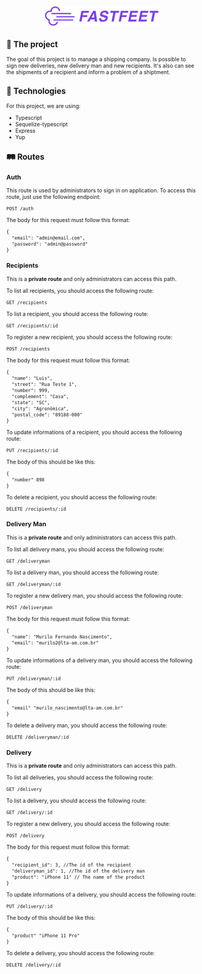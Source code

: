 <h1 align="center">
  <img alt="Fastfeet" title="Fastfeet" src=".github/logo.png" width="300px" />
</h1>

## :rocket: The project 

The goal of this project is to manage a shipping company. Is possible to sign new deliveries, new delivery man and new recipients. It's also can see the shipments of a recipient and inform a problem of a shiptment.

## :construction_worker: Technologies 

For this project, we are using:

<ul>
  <li>Typescript</li>
  <li>Sequelize-typescript</li>
  <li>Express</li>
  <li>Yup</li>
</ul>

## 🛤 Routes 

### Auth
This route is used by administrators to sign in on application. To access this route, just use the following endpoint:
    
    POST /auth

The body for this request must follow this format:

    {
      "email": "admin@email.com",
      "password": "admin@password"
    }

### Recipients 

This is a **private route** and only administrators can access this path.

To list all recipients, you should access the following route:

    GET /recipients

To list a recipient, you should access the following route:

    GET /recipients/:id

To register a new recipient, you should access the following route:

    POST /recipients

The body for this request must follow this format:

    {
      "name": "Luis",
      "street": "Rua Teste 1",
      "number": 999,
      "complement": "Casa",
      "state": "SC",
      "city": "Agronômica",
      "postal_code": "89188-000"
    }

To update informations of a recipient, you should access the following route:

    PUT /recipients/:id

The body of this should be like this: 

    {
      "number" 898
    }

To delete a recipient, you should access the following route:

    DELETE /recipients/:id

### Delivery Man 

This is a **private route** and only administrators can access this path.

To list all delivery mans, you should access the following route:

    GET /deliveryman

To list a delivery man, you should access the following route:

    GET /deliveryman/:id

To register a new delivery man, you should access the following route:

    POST /deliveryman

The body for this request must follow this format:

    {
      "name": "Murilo Fernando Nascimento",
      "email": "murilo2@lta-am.com.br"
    }

To update informations of a delivery man, you should access the following route:

    PUT /deliveryman/:id

The body of this should be like this: 

    {
      "email" "murilo_nascimento@lta-am.com.br"
    }

To delete a delivery man, you should access the following route:

    DELETE /deliveryman/:id

### Delivery

This is a **private route** and only administrators can access this path.

To list all deliveries, you should access the following route:

    GET /delivery

To list a delivery, you should access the following route:

    GET /delivery/:id

To register a new delivery, you should access the following route:

    POST /delivery

The body for this request must follow this format:

    {
      "recipient_id": 3, //The id of the recipient
      "deliveryman_id": 1, //The id of the delivery man
      "product": "iPhone 11" // The name of the product
    }

To update informations of a delivery, you should access the following route:

    PUT /delivery/:id

The body of this should be like this: 

    {
      "product" "iPhone 11 Pro"
    }

To delete a delivery, you should access the following route:

    DELETE /delivery/:id